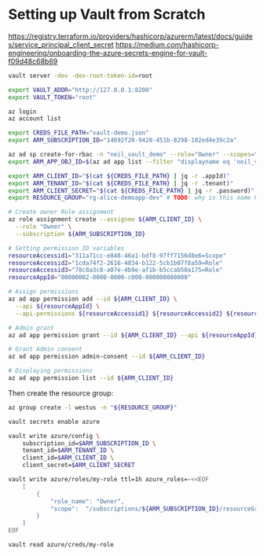 # Setting up Vault from Scratch

https://registry.terraform.io/providers/hashicorp/azurerm/latest/docs/guides/service_principal_client_secret
https://medium.com/hashicorp-engineering/onboarding-the-azure-secrets-engine-for-vault-f09d48c68b69

```bash
vault server -dev -dev-root-token-id=root
```

```bash
export VAULT_ADDR="http://127.0.0.1:8200"
export VAULT_TOKEN="root"
```

```bash
az login
az account list
```

```bash
export CREDS_FILE_PATH="vault-demo.json"
export ARM_SUBSCRIPTION_ID="14692f20-9428-451b-8298-102ed4e39c2a"
```

```bash
az ad sp create-for-rbac -n "neil_vault_demo" --role="Owner" --scopes="/subscriptions/$ARM_SUBSCRIPTION_ID" > $CREDS_FILE_PATH
export ARM_APP_OBJ_ID=$(az ad app list --filter "displayname eq 'neil_vault_demo'" | jq -r '.[].objectId')
```

```bash
export ARM_CLIENT_ID="$(cat ${CREDS_FILE_PATH} | jq -r .appId)"
export ARM_TENANT_ID="$(cat ${CREDS_FILE_PATH} | jq -r .tenant)"
export ARM_CLIENT_SECRET="$(cat ${CREDS_FILE_PATH} | jq -r .password)"
export RESOURCE_GROUP="rg-alice-demoapp-dev" # TODO: why is this name hardcoded?
```

```bash
# Create owner Role assignment
az role assignment create --assignee ${ARM_CLIENT_ID} \
  --role "Owner" \
  --subscription ${ARM_SUBSCRIPTION_ID}

# Setting permission ID variables
resourceAccessid1="311a71cc-e848-46a1-bdf8-97ff7156d8e6=Scope"
resourceAccessid2="1cda74f2-2616-4834-b122-5cb1b07f8a59=Role"
resourceAccessid3="78c8a3c8-a07e-4b9e-af1b-b5ccab50a175=Role"
resourceAppId="00000002-0000-0000-c000-000000000000"

# Assign permissions
az ad app permission add --id ${ARM_CLIENT_ID} \
  --api ${resourceAppId} \
  --api-permissions ${resourceAccessid1} ${resourceAccessid2} ${resourceAccessid3}

# Admin grant
az ad app permission grant --id ${ARM_CLIENT_ID} --api ${resourceAppId}

# Grant Admin consent
az ad app permission admin-consent --id ${ARM_CLIENT_ID}

# Displaying permissions
az ad app permission list --id ${ARM_CLIENT_ID}
```

Then create the resource group:

```bash
az group create -l westus -n "${RESOURCE_GROUP}"
```

```bash
vault secrets enable azure

vault write azure/config \
    subscription_id=$ARM_SUBSCRIPTION_ID \
    tenant_id=$ARM_TENANT_ID \
    client_id=$ARM_CLIENT_ID \
    client_secret=$ARM_CLIENT_SECRET

vault write azure/roles/my-role ttl=1h azure_roles=-<<EOF
    [
        {
            "role_name": "Owner",
            "scope":  "/subscriptions/${ARM_SUBSCRIPTION_ID}/resourceGroups/${RESOURCE_GROUP}"
        }
    ]
EOF

vault read azure/creds/my-role
```
